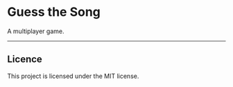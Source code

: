# Guess the Song

A multiplayer game.

---

## Licence

This project is licensed under the MIT license.